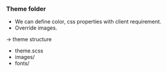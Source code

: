 ### Theme folder ###
- We can define color, css properties with client requirement.
- Override images.

-> theme structure
- theme.scss
- images/
- fonts/